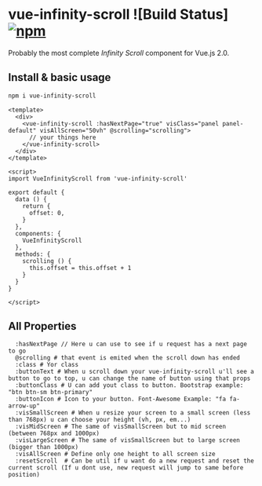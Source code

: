 # vue-infinity-scroll ![Build Status] [![npm](https://img.shields.io/npm/v/vue-multiselect.svg)](https://www.npmjs.com/package/vue-infinity-scroll)
Probably the most complete *Infinity Scroll* component for Vue.js 2.0.

## Install & basic usage

```bash
npm i vue-infinity-scroll
```

```vue
<template>
  <div>
    <vue-infinity-scroll :hasNextPage="true" visClass="panel panel-default" visAllScreen="50vh" @scrolling="scrolling">
      // your things here
    </vue-infinity-scroll>
  </div>
</template>

<script>
import VueInfinityScroll from 'vue-infinity-scroll'

export default {
  data () {
    return {
      offset: 0,
    }
  },
  components: {
    VueInfinityScroll
  },
  methods: {
    scrolling () {
      this.offset = this.offset + 1
    }
  }
}

</script>
```

## All Properties

```code
  :hasNextPage // Here u can use to see if u request has a next page to go
  @scrolling # that event is emited when the scroll down has ended
  :class # Yor class
  :buttonText # When u scroll down your vue-infinity-scroll u'll see a button to go to top, u can change the name of button using that props
  :buttonClass # U can add yout class to button. Bootstrap example: "btn btn-sm btn-primary"
  :buttonIcon # Icon to your button. Font-Awesome Example: "fa fa-arrow-up"
  :visSmallScreen # When u resize your screen to a small screen (less than 768px) u can choose your height (vh, px, em...)
  :visMidScreen # The same of visSmallScreen but to mid screen (between 768px and 1000px)
  :visLargeScreen # The same of visSmallScreen but to large screen (bigger than 1000px)
  :visAllScreen # Define only one height to all screen size
  :resetScroll  # Can be util if u want do a new request and reset the current scroll (If u dont use, new request will jump to same before position)

```
